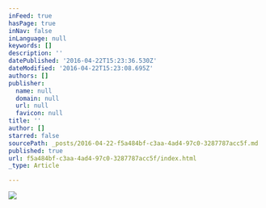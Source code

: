 ```yaml
---
inFeed: true
hasPage: true
inNav: false
inLanguage: null
keywords: []
description: ''
datePublished: '2016-04-22T15:23:36.530Z'
dateModified: '2016-04-22T15:23:08.695Z'
authors: []
publisher:
  name: null
  domain: null
  url: null
  favicon: null
title: ''
author: []
starred: false
sourcePath: _posts/2016-04-22-f5a484bf-c3aa-4ad4-97c0-3287787acc5f.md
published: true
url: f5a484bf-c3aa-4ad4-97c0-3287787acc5f/index.html
_type: Article

---
```

![](https://the-grid-user-content.s3-us-west-2.amazonaws.com/dbd73b70-05b1-4504-9924-d92694d43556.jpg)